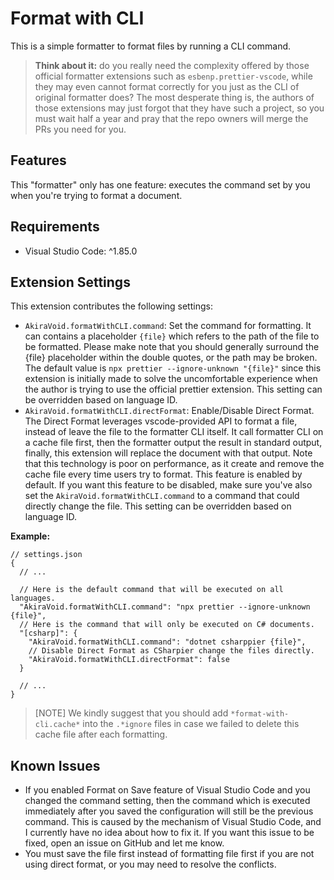# Format with CLI

This is a simple formatter to format files by running a CLI command.

> **Think about it:** do you really need the complexity offered by those official formatter extensions such as `esbenp.prettier-vscode`, while they may even cannot format correctly for you just as the CLI of original formatter does? The most desperate thing is, the authors of those extensions may just forgot that they have such a project, so you must wait half a year and pray that the repo owners will merge the PRs you need for you.

## Features

This "formatter" only has one feature: executes the command set by you when you're trying to format a document.

## Requirements

- Visual Studio Code: ^1.85.0

## Extension Settings

This extension contributes the following settings:

- `AkiraVoid.formatWithCLI.command`: Set the command for formatting. It can contains a placeholder `{file}` which refers to the path of the file to be formatted. Please make note that you should generally surround the {file} placeholder within the double quotes, or the path may be broken. The default value is `npx prettier --ignore-unknown "{file}"` since this extension is initially made to solve the uncomfortable experience when the author is trying to use the official prettier extension. This setting can be overridden based on language ID.
- `AkiraVoid.formatWithCLI.directFormat`: Enable/Disable Direct Format. The Direct Format leverages vscode-provided API to format a file, instead of leave the file to the formatter CLI itself. It call formatter CLI on a cache file first, then the formatter output the result in standard output, finally, this extension will replace the document with that output. Note that this technology is poor on performance, as it create and remove the cache file every time users try to format. This feature is enabled by default. If you want this feature to be disabled, make sure you've also set the `AkiraVoid.formatWithCLI.command` to a command that could directly change the file. This setting can be overridden based on language ID.

**Example:**

```jsonc
// settings.json
{
  // ...

  // Here is the default command that will be executed on all languages.
  "AkiraVoid.formatWithCLI.command": "npx prettier --ignore-unknown {file}",
  // Here is the command that will only be executed on C# documents.
  "[csharp]": {
    "AkiraVoid.formatWithCLI.command": "dotnet csharppier {file}",
    // Disable Direct Format as CSharpier change the files directly.
    "AkiraVoid.formatWithCLI.directFormat": false
  }

  // ...
}
```

> [NOTE]
> We kindly suggest that you should add `*format-with-cli.cache*` into the `.*ignore` files in case we failed to delete this cache file after each formatting.

## Known Issues

- If you enabled Format on Save feature of Visual Studio Code and you changed the command setting, then the command which is executed immediately after you saved the configuration will still be the previous command. This is caused by the mechanism of Visual Studio Code, and I currently have no idea about how to fix it. If you want this issue to be fixed, open an issue on GitHub and let me know.
- You must save the file first instead of formatting file first if you are not using direct format, or you may need to resolve the conflicts.
